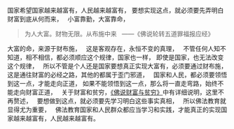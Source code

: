 国家希望国家越来越富有，人民越来越富有，
要想实现这点，就必须要先弄明白财富到底从何而来，
&nbsp;
小富靠勤，大富靠命，

> 为人大富。财物无限。从布施中来 
>  ——《佛说轮转五道罪福报应经》

大富的命，来源于财布施，
&nbsp;
这是客观存在，永恒不变的真理，
&nbsp;
不管任何人知不知道，相不相信，都必须顺应这个规律，国家也一样，
即使是国家，也无法改变这个规律，
&nbsp;
所以不管是个人还是国家要想真正实现大富有，必须要通过财布施，这是通往财富的必经之路，其他的都属于歪门邪道，
&nbsp;
国家和人民，都必须要领悟到这一点，才能走向正道，
如果不能领悟到这一点，那么将一直走弯路，始终不能走向财富正道，
&nbsp;
关于财富和贫穷，[《佛说财富与贫穷》](https://7qrbxke2v5.k.topthink.com/@kmrvnqw2lx/mulu.html)中有详细说明，这里不再赘述，
&nbsp;
要想做到这点，就必须要先学习明白这些事实真相，
&nbsp;
所以佛法教育就显得尤为重要，
&nbsp;
佛法教育国家和人民群众都应当学习和实践，才能真正的实现国家越来越富有，人民越来越富有。

